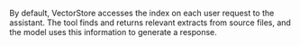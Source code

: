 By default, VectorStore accesses the index on each user request to the assistant. The tool finds and returns relevant extracts from source files, and the model uses this information to generate a response.